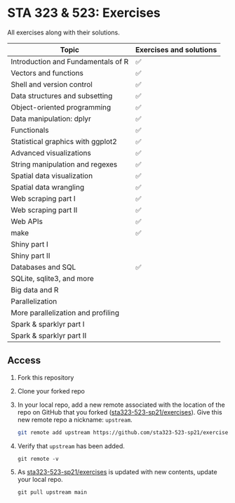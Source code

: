 # STA 323 & 523: Exercises

All exercises along with their solutions.

| Topic                              | Exercises and solutions |
|------------------------------------|-------------------------|
| Introduction and Fundamentals of R | :white_check_mark:      |
| Vectors and functions              | :white_check_mark:      |
| Shell and version control          | :white_check_mark:      |
| Data structures and subsetting     | :white_check_mark:      |
| Object-oriented programming        | :white_check_mark:      |
| Data manipulation: dplyr           | :white_check_mark:      |
| Functionals                        | :white_check_mark:      |
| Statistical graphics with ggplot2  | :white_check_mark:      |
| Advanced visualizations            | :white_check_mark:      |
| String manipulation and regexes    | :white_check_mark:      |
| Spatial data visualization         | :white_check_mark:      |
| Spatial data wrangling             | :white_check_mark:      |
| Web scraping part I                | :white_check_mark:      |
| Web scraping part II               | :white_check_mark:      |
| Web APIs                           | :white_check_mark:      |
| make                               | :white_check_mark:      |
| Shiny part I                       |                         |
| Shiny part II                      |                         |
| Databases and SQL                  | :white_check_mark:      |
| SQLite, sqlite3, and more          |                         |
| Big data and R                     |                         |
| Parallelization                    |                         |
| More parallelization and profiling |                         |
| Spark & sparklyr part I            |                         |
| Spark & sparklyr part II           |                         |

## Access

1. Fork this repository

2. Clone your forked repo

3. In your local repo, add a new remote associated with the location of the
   repo on GitHub that you forked
   ([sta323-523-sp21/exercises](https://github.com/sta323-523-sp21/exercises)). Give this new remote repo a nickname: `upstream`.
   ```bash
   git remote add upstream https://github.com/sta323-523-sp21/exercises.git
   ```

4. Verify that `upstream` has been added.
   ```
   git remote -v
   ```
5. As [sta323-523-sp21/exercises](https://github.com/sta323-523-sp21/exercises)
   is updated with new contents, update your local repo.
   ```
   git pull upstream main
   ```
